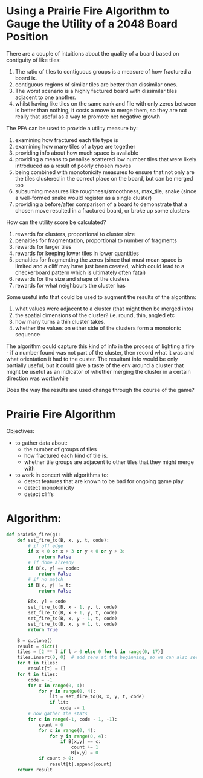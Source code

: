# Using a Prairie Fire Algorithm to Gauge the Utility of a 2048 Board Position

There are a couple of intuitions about the quality of a board based on
contiguity of like tiles:

1. The ratio of tiles to contiguous groups is a measure of how fractured
    a board is.
2. contiguous regions of similar tiles are better than dissimilar ones.
3. The worst scenario is a highly factured board with dissimilar tiles
    adjacent to one another.
4. whilst having like tiles on the same rank and file with only zeros
    between is better than nothing, it costs a move to merge them, so
    they are not really that useful as a way to promote net negative
    growth

The PFA can be used to provide a utility measure by:

1. examining how fractured each tile type is
2. examining how many tiles of a type are together
3. providing info about how much space is available
4. providing a means to penalise scattered low number tiles that were
    likely introduced as a result of poorly chosen moves
5. being combined with monotonicity measures to ensure that not only
    are the tiles clustered in the correct place on the board, but
    can be merged too
6. subsuming measures like roughness/smoothness, max_tile, snake (since
    a well-formed snake would register as a single cluster)
7. providing a before/after comparison of a board to demonstrate that a
    chosen move resulted in a fractured board, or broke up some clusters

How can the utility score be calculated?

1. rewards for clusters, proportional to cluster size
2. penalties for fragmentation, proportional to number of fragments
3. rewards for larger tiles
4. rewards for keeping lower tiles in lower quantities
5. penalties for fragmenting the zeros (since that must mean space is
    limited and a cliff may have just been created, which could lead to
    a checkerboard pattern which is ultimately often fatal)
6. rewards for the size and shape of the clusters
7. rewards for what neighbours the cluster has

Some useful info that could be used to augment the results of the
algorithm:

1. what values were adjacent to a cluster (that might then be merged
    into)
2. the spatial dimensions of the cluster? i.e. round, thin, angled etc
3. how many turns a thin cluster takes.
4. whether the values on either side of the clusters form a monotonic
    sequence

The algorithm could capture this kind of info in the process of lighting
a fire - if a number found was not part of the cluster, then record what
it was and what orientation it had to the custer. The resultant info
would be only partially useful, but it could give a taste of the env
around a cluster that might be useful as an indicator of whether
merging the cluster in a certain direction was worthwhile

Does the way the results are used change through the course of the game?

# Prairie Fire Algorithm

Objectives:
- to gather data about:
    - the number of groups of tiles
    - how fractured each kind of tile is.
    - whether tile groups are adjacent to other tiles that they might merge with
- to work in concert with algorithms to:
    - detect features that are known to be bad for ongoing game play
    - detect monotonicity
    - detect cliffs

# Algorithm:
```python
def prairie_fire(g):
    def set_fire_to(B, x, y, t, code):
        # if off edge
        if x < 0 or x > 3 or y < 0 or y > 3:
            return False
        # if done already
        if B[x, y] == code:
            return False
        # if no match
        if B[x, y] != t:
            return False

        B[x, y] = code
        set_fire_to(B, x - 1, y, t, code)
        set_fire_to(B, x + 1, y, t, code)
        set_fire_to(B, x, y - 1, t, code)
        set_fire_to(B, x, y + 1, t, code)
        return True

    B = g.clone()
    result = dict()
    tiles = [2 ** l if l > 0 else 0 for l in range(0, 17)]
    tiles.insert(0, 0)  # add zero at the beginning, so we can also see how much space we have
    for t in tiles:
        result[t] = []
    for t in tiles:
        code = -1
        for x in range(0, 4):
            for y in range(0, 4):
                lit = set_fire_to(B, x, y, t, code)
                if lit:
                    code -= 1
        # now gather the stats
        for c in range(-1, code - 1, -1):
            count = 0
            for x in range(0, 4):
                for y in range(0, 4):
                    if B[x,y] == c:
                        count += 1
                        B[x,y] = 0
            if count > 0:
                result[t].append(count)
    return result
```